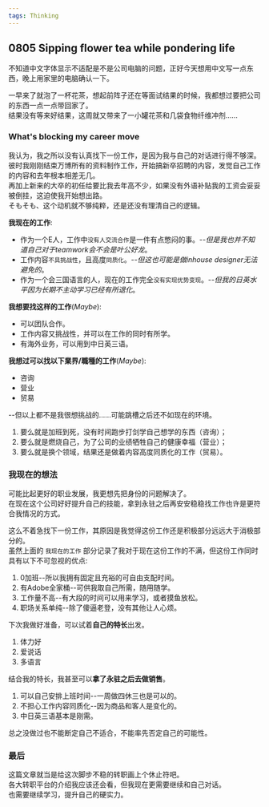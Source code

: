 ```yaml
---
tags: Thinking
---
```


## 0805 Sipping flower tea while pondering life <CN>

不知道中文字体显示不适配是不是公司电脑的问题，正好今天想用中文写一点东西，晚上用家里的电脑确认一下。  

一早来了就泡了一杯花茶，想起前阵子还在等面试结果的时候，我都想过要把公司的东西一点一点带回家了。  
结果没有等来好结果，这周就又带来了一小罐花茶和几袋食物纤维冲剂……

### What's blocking my career move

我认为，我之所以没有认真找下一份工作，是因为我与自己的对话进行得不够深。  
彼时我刚刚结束万博所有的资料制作工作，开始搞新卒招聘的内容，发觉自己工作的内容和去年根本相差无几。  
再加上新来的大卒的初任给要比我去年高不少，如果没有外语补贴我的工资会妥妥被倒挂，这迫使我开始想出路。  
そもそも、这个动机就不够纯粹，还是还没有理清自己的逻辑。

**我现在的工作**:
- 作为一个E人，工作中`没有人交流合作`是一件有点憋闷的事。--*但是我也并不知道自己对于teamwork会不会是叶公好龙*。
- 工作内容`不具挑战性`，且高度`同质化`。--*但这也可能是做inhouse designer无法避免的*。
- 作为一个会三国语言的人，现在的工作完全`没有实现优势变现`。--*但我的日英水平因为长期不主动学习已经有所退化*。

**我想要找这样的工作**(*Maybe*):
- 可以团队合作。
- 工作内容又挑战性，并可以在工作的同时有所学。
- 有海外业务，可以用到中日英三语。

**我想过可以找以下業界/職種的工作**(*Maybe*):
- 咨询
- 营业
- 贸易

--但以上都不是我很想挑战的……可能跳槽之后还不如现在的环境。  
1. 要么就是加班到死，没有时间跑步打剑学自己想学的东西（咨询）；
2. 要么就是燃烧自己，为了公司的业绩牺牲自己的健康幸福（营业）；
3. 要么就是换个领域，结果还是做着内容高度同质化的工作（贸易）。  

### 我现在的想法

可能比起更好的职业发展，我更想先把身份的问题解决了。  
在现在这个公司好好提升自己的技能，拿到永驻之后再安安稳稳找工作也许是更符合我情况的方式。

这么不着急找下一份工作，其原因是我觉得这份工作还是积极部分远远大于消极部分的。  
虽然上面的 `我现在的工作` 部分记录了我对于现在这份工作的不满，但这份工作同时具有以下不可忽视的优点:    
1. 0加班--所以我拥有固定且充裕的可自由支配时间。
2. 有Adobe全家桶--可供我取自己所需，随用随学。
3. 工作量不高--有大段的时间可以用来学习，或者摸鱼放松。
4. 职场关系单纯--除了傻逼老登，没有其他让人心烦。

下次我做好准备，可以试着**自己的特长**出发。
1. 体力好
2. 爱说话
3. 多语言

结合我的特长，我甚至可以**拿了永驻之后去做销售**。

1. 可以自己安排上班时间--一周做四休三也是可以的。
2. 不担心工作内容同质化--因为商品和客人是变化的。
3. 中日英三语基本是刚需。

总之没做过也不能断定自己不适合，不能率先否定自己的可能性。  

### 最后
这篇文章就当是给这次脚步不稳的转职画上个休止符吧。  
各大转职平台的介绍我应该还会看，但我现在更需要继续和自己对话。  
也需要继续学习，提升自己的硬实力。

